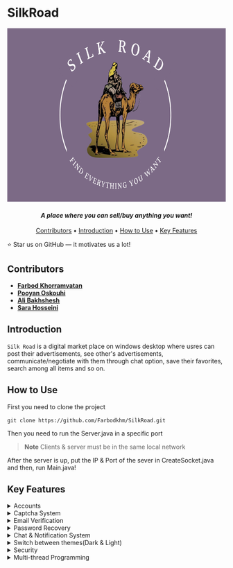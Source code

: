 # SilkRoad

<p align="center">
  <img src = "SilkRoadClient/src/main/resources/logo.png" width="700" height = "400">
</p>

**_<h4 align="center"> A place where you can sell/buy anything you want! </h4>_**

<p align="center">
  <a href="#contributors">Contributors</a> •
  <a href="#introduction">Introduction</a> •
  <a href="#how-to-use">How to Use</a> •
  <a href="#key-features">Key Features</a>
</p>


:star: Star us on GitHub — it motivates us a lot!

## Contributors

* [**Farbod Khorramvatan**](https://github.com/Farbodkhm)
* [**Pooyan Oskouhi**](https://github.com/pooyanosk1382)
* [**Ali Bakhshesh**](https://github.com/alib2014)
* [**Sara Hosseini**](https://github.com/sarah-hosseini)


## Introduction

`Silk Road` is a digital market place on windows desktop where usres can post their advertisements, see other's advertisements, communicate/negotiate with them through chat option, save their favorites, search among all items and so on.


## How to Use
First you need to clone the project
````
git clone https://github.com/Farbodkhm/SilkRoad.git
````
Then you need to run the Server.java in a specific port

> **Note**
> Clients & server must be in the same local network

After the server is up, put the IP & Port of the sever in CreateSocket.java and then, run Main.java!


## Key Features

<details>
<summary>Accounts</summary>
  
***
  
**You can either enter with your personal account or enter as a guest to view the ads**

  <p align="center">
   <img src = "https://github.com/Farbodkhm/SilkRoad/assets/68291080/60b7985b-1c62-4bbb-8ad2-65fdfebf8cf1" width="600" height = "500">
  </p>


  **The city name you enter must be valid(One of cities of Iran)**

  **Also, the strength of your password will be checked simultaneously as you enter it**
  
***
  
</details>

<details>
<summary>Captcha System</summary>

***
  
**A simple captcha is required for entering the app**

<p align="center">
  <img src = "https://github.com/Farbodkhm/SilkRoad/assets/68291080/7a498b41-dd35-4730-9436-737713904747" width="500" height = "400">
</p>

***

</details>

<details>
<summary>Email Verification</summary>

***

**Your email will be validated with an OTP**

<p align="center">
    <img width="49%" src="https://github.com/Farbodkhm/SilkRoad/assets/68291080/07afc574-70c1-49c7-af81-84505ab0ff3c"/>
&nbsp;
    <img width="49%" height="400" src="https://github.com/Farbodkhm/SilkRoad/assets/68291080/16c876a7-1f3d-4123-81f8-a240c84eb1b4"/>
</p>

***

</details>

<details>
<summary>Password Recovery</summary>

***
  
**In case of forgetting your password, you can recover it easily!**

<p align="center">
  <img src = "https://github.com/Farbodkhm/SilkRoad/assets/68291080/e716ec70-b7e7-4bf0-99ab-564e30e3fdb8" width="500" height = "400">
</p>

***

</details>

<details>
<summary>Chat & Notification System</summary>

***
  
**You can send direct messages to the owners of the advertisements and communitace with them. Also, notification of your unread messages will pop up as soon as you login to your account**

***

</details>

<details>
<summary>Switch between themes(Dark & Light)</summary>

***
  
**In any page you are, you can switch to the another theme**

***

</details>

<details>
<summary>Security</summary>

***
  
**All communications between client & server will be ecrypted using `AES` encryption. Also, all passwords will be hashed and then will be stored in database**

***

</details>

<details>
<summary>Multi-thread Programming</summary>

***
  
**In order to handle all users cuncurrently, multi-thread concepts are used and they are syncronized appropriately to avoid any multi-threading problems**
</details>



